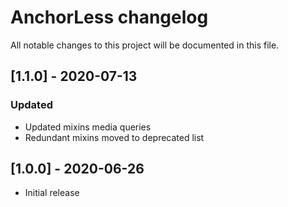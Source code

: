 # AnchorLess changelog

All notable changes to this project will be documented in this file.

## [1.1.0] - 2020-07-13
### Updated
- Updated mixins media queries
- Redundant mixins moved to deprecated list

## [1.0.0] - 2020-06-26
- Initial release